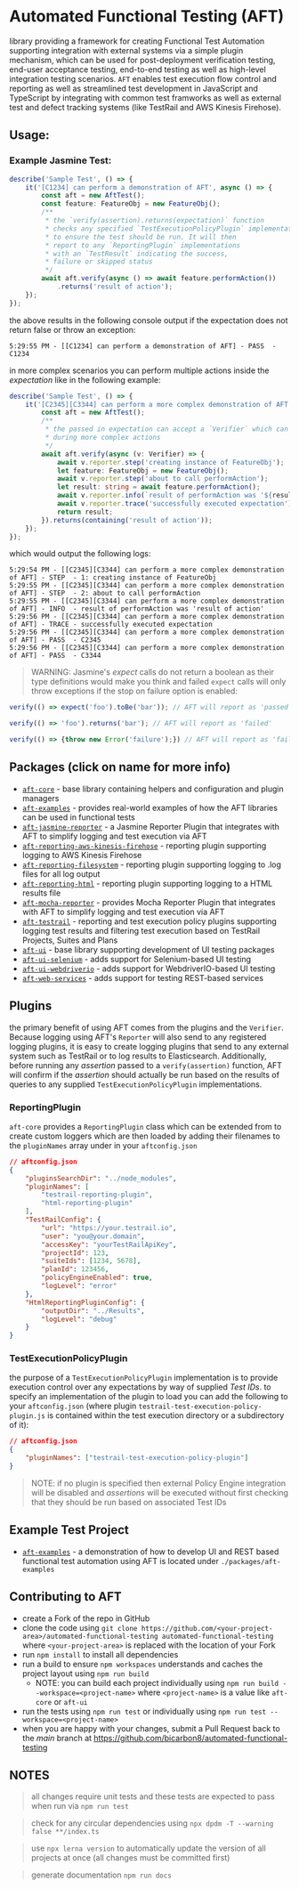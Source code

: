 # Automated Functional Testing (AFT)
library providing a framework for creating Functional Test Automation supporting integration with external systems via a simple plugin mechanism, which can be used for post-deployment verification testing, end-user acceptance testing, end-to-end testing as well as high-level integration testing scenarios. `AFT` enables test execution flow control and reporting as well as streamlined test development in JavaScript and TypeScript by integrating with common test framworks as well as external test and defect tracking systems (like TestRail and AWS Kinesis Firehose).

## Usage:
### Example Jasmine Test:
```typescript
describe('Sample Test', () => {
    it('[C1234] can perform a demonstration of AFT', async () => {
        const aft = new AftTest();
        const feature: FeatureObj = new FeatureObj();
        /**
         * the `verify(assertion).returns(expectation)` function
         * checks any specified `TestExecutionPolicyPlugin` implementations
         * to ensure the test should be run. It will then
         * report to any `ReportingPlugin` implementations
         * with an `TestResult` indicating the success,
         * failure or skipped status
         */
        await aft.verify(async () => await feature.performAction())
            .returns('result of action');
    });
});
```
the above results in the following console output if the expectation does not return false or throw an exception:
```
5:29:55 PM - [[C1234] can perform a demonstration of AFT] - PASS  - C1234
```
in more complex scenarios you can perform multiple actions inside the _expectation_ like in the following example:
```typescript
describe('Sample Test', () => {
    it('[C2345][C3344] can perform a more complex demonstration of AFT', async () => {
        const aft = new AftTest();
        /**
         * the passed in expectation can accept a `Verifier` which can be used
         * during more complex actions
         */
        await aft.verify(async (v: Verifier) => {
            await v.reporter.step('creating instance of FeatureObj');
            let feature: FeatureObj = new FeatureObj();
            await v.reporter.step('about to call performAction');
            let result: string = await feature.performAction();
            await v.reporter.info(`result of performAction was '${result}'`);
            await v.reporter.trace('successfully executed expectation');
            return result;
        }).returns(containing('result of action'));
    });
});
```
which would output the following logs:
```
5:29:54 PM - [[C2345][C3344] can perform a more complex demonstration of AFT] - STEP  - 1: creating instance of FeatureObj
5:29:55 PM - [[C2345][C3344] can perform a more complex demonstration of AFT] - STEP  - 2: about to call performAction
5:29:55 PM - [[C2345][C3344] can perform a more complex demonstration of AFT] - INFO  - result of performAction was 'result of action'
5:29:56 PM - [[C2345][C3344] can perform a more complex demonstration of AFT] - TRACE - successfully executed expectation
5:29:56 PM - [[C2345][C3344] can perform a more complex demonstration of AFT] - PASS  - C2345
5:29:56 PM - [[C2345][C3344] can perform a more complex demonstration of AFT] - PASS  - C3344
```
> WARNING: Jasmine's _expect_ calls do not return a boolean as their type definitions would make you think and failed `expect` calls will only throw exceptions if the stop on failure option is enabled: 
```typescript
verify(() => expect('foo').toBe('bar')); // AFT will report as 'passed'

verify(() => 'foo').returns('bar'); // AFT will report as 'failed'

verify(() => {throw new Error('failure');}) // AFT will report as 'failed'
```

## Packages (click on name for more info)
- [`aft-core`](./packages/aft-core/README.md) - base library containing helpers and configuration and plugin managers
- [`aft-examples`](./packages/aft-examples/README.md) - provides real-world examples of how the AFT libraries can be used in functional tests
- [`aft-jasmine-reporter`](./packages/aft-jasmine-reporter/README.md) - a Jasmine Reporter Plugin that integrates with AFT to simplify logging and test execution via AFT
- [`aft-reporting-aws-kinesis-firehose`](./packages/aft-reporting-aws-kinesis-firehose/README.md) - reporting plugin supporting logging to AWS Kinesis Firehose
- [`aft-reporting-filesystem`](./packages/aft-reporting-filesystem/README.md) - reporting plugin supporting logging to .log files for all log output
- [`aft-reporting-html`](./packages/aft-reporting-html/README.md) - reporting plugin supporting logging to a HTML results file
- [`aft-mocha-reporter`](./packages/aft-mocha-reporter/README.md) - provides Mocha Reporter Plugin that integrates with AFT to simplify logging and test execution via AFT
- [`aft-testrail`](./packages/aft-testrail/README.md) - reporting and test execution policy plugins supporting logging test results and filtering test execution based on TestRail Projects, Suites and Plans
- [`aft-ui`](./packages/aft-ui/README.md) - base library supporting development of UI testing packages
- [`aft-ui-selenium`](./packages/aft-ui-selenium/README.md) - adds support for Selenium-based UI testing
- [`aft-ui-webdriverio`](./packages/aft-ui-webdriverio/README.md) - adds support for WebdriverIO-based UI testing
- [`aft-web-services`](./packages/aft-web-services/README.md) - adds support for testing REST-based services

## Plugins
the primary benefit of using AFT comes from the plugins and the `Verifier`. Because logging using AFT's `Reporter` will also send to any registered logging plugins, it is easy to create logging plugins that send to any external system such as TestRail or to log results to Elasticsearch. Additionally, before running any _assertion_ passed to a `verify(assertion)` function, AFT will confirm if the _assertion_ should actually be run based on the results of queries to any supplied `TestExecutionPolicyPlugin` implementations.

### ReportingPlugin
`aft-core` provides a `ReportingPlugin` class which can be extended from to create custom loggers which are then loaded by adding their filenames to the `pluginNames` array under in your `aftconfig.json`
```json
// aftconfig.json
{
    "pluginsSearchDir": "../node_modules",
    "pluginNames": [
        "testrail-reporting-plugin",
        "html-reporting-plugin"
    ],
    "TestRailConfig": {
        "url": "https://your.testrail.io",
        "user": "you@your.domain",
        "accessKey": "yourTestRailApiKey",
        "projectId": 123,
        "suiteIds": [1234, 5678],
        "planId": 123456,
        "policyEngineEnabled": true,
        "logLevel": "error"
    },
    "HtmlReportingPluginConfig": {
        "outputDir": "../Results",
        "logLevel": "debug"
    }
}
```

### TestExecutionPolicyPlugin
the purpose of a `TestExecutionPolicyPlugin` implementation is to provide execution control over any expectations by way of supplied _Test IDs_. to specify an implementation of the plugin to load you can add the following to your `aftconfig.json` (where plugin `testrail-test-execution-policy-plugin.js` is contained within the test execution directory or a subdirectory of it):
```json
// aftconfig.json
{
    "pluginNames": ["testrail-test-execution-policy-plugin"]
}
```
> NOTE: if no plugin is specified then external Policy Engine integration will be disabled and _assertions_ will be executed without first checking that they should be run based on associated Test IDs

## Example Test Project
- [`aft-examples`](./packages/aft-examples/README.md) - a demonstration of how to develop UI and REST based functional test automation using AFT is located under `./packages/aft-examples`

## Contributing to AFT
- create a Fork of the repo in GitHub
- clone the code using `git clone https://github.com/<your-project-area>/automated-functional-testing automated-functional-testing` where `<your-project-area>` is replaced with the location of your Fork
- run `npm install` to install all dependencies
- run a build to ensure `npm workspaces` understands and caches the project layout using `npm run build`
  - NOTE: you can build each project individually using `npm run build --workspace=<project-name>` where `<project-name>` is a value like `aft-core` or `aft-ui`
- run the tests using `npm run test` or individually using `npm run test --workspace=<project-name>`
- when you are happy with your changes, submit a Pull Request back to the _main_ branch at https://github.com/bicarbon8/automated-functional-testing


## NOTES
> all changes require unit tests and these tests are expected to pass when run via `npm run test`

> check for any circular dependencies using `npx dpdm -T --warning false **/index.ts`

> use `npx lerna version` to automatically update the version of all projects at once (all changes must be committed first)

> generate documentation `npm run docs`